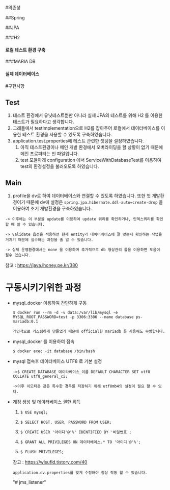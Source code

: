 #의존성

##Spring

##JPA

###H2

#### 로컬 테스트 환경 구축

###MARIA DB

#### 실제 데이터베이스

#구현사항

## Test
1. 테스트 환경에서 유닛테스트뿐만 아니라 실제 JPA의 테스트를 위해 H2 를 이용한 테스트가 필요하다고 생각합니다.
2. 그래들에서 testImplementation으로 H2를 잡아주어 로컬에서 데이터베이스를 이용한 테스트 환경을 사용할 수 있도록 구축하였습니다.
3. application.test.properties에 테스트 관련한 셋팅을 설정하였습니다.
    1. 아직 테스트환경이나 메인 개발 환경에서 오버라이딩을 할 상황이 없기 때문에 메인 프로퍼티는 빈 파일입니다.
    2. test 모듈아래 configuration 에서 ServiceWithDatabaseTest를 이용하여 test의 환경설정을 불러오도록 하였습니다.
    
## Main
1. profile을 dv로 하여 데이터베이스와 연결할 수 있도록 하였습니다.
 또한 첫 개발환경이기 때문에 dv에 설정은 
 `spring.jpa.hibernate.ddl-auto=create-drop`
 을 이용하여 초기 개발환경을 구축하였습니다.
 
 `-> 이후에는 이 부분을 update를 이용하여 update 쿼리를 확인하거나, 인덱스쿼리를 확인 할 때 쓸 수 있습니다.`
  
 `-> validate 옵션을 적용하면 현재 entity가 데이터베이스에 잘 맞는지 확인하는 작업을 거치기 때문에 실수하는 과정을 줄 일 수 있습니다.`
 
 `-> 실제 운영환경에서는 none 을 이용하며 추가적으로 db 형상관리 툴을 이용하면 도움이 될수 있습니다.`
 
 참고 : https://java.ihoney.pe.kr/380



# 구동시키기위한 과정

- mysql_docker 이용하여 간단하게 구동
    
    `$ docker run --rm -d -v data:/var/lib/mysql -e MYSQL_ROOT_PASSWORD=test -p 3306:3306 --name database ps-mariadb:0.1`
    
    `개인적으로 커스텀하게 만들었기 때문에 official한 mariadb 를 사용해도 무방합니다.`
- mysql_docker 를 이용하여 접속
    
    `$ docker exec -it database /bin/bash`

- mysql 접속후 데이터베이스 UTF8 로 기본 설정

    `->$ CREATE DATABASE 데이타베이스_이름 DEFAULT CHARACTER SET utf8 COLLATE utf8_general_ci;`

    `->이후 이모티콘 같은 특수한 경우를 저장하기 위해 utf8mb4의 설정이 필요 할 수 있다.` 

- 계정 생성 및 데이터베이스 권한 획득
    
    1. `$ USE mysql;`
    
    2. `$ SELECT HOST, USER, PASSWORD FROM USER;`
    
    3. `$ CREATE USER '아이디'@'%' IDENTIFIED BY '비밀번호';`
    
    4. `$ GRANT ALL PRIVILEGES ON 데이터베이스.* TO '아이디'@'%';`
    
    5. `$ FLUSH PRIVILEGES;`
    
    참고 : https://wlsufld.tistory.com/40
    
    `application.dv.properties를 맞게 수정해야 정상 작동 할 수 있습니다.`
    
    "# jms_listener" 
